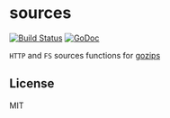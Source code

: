 # sources

[![Build Status](https://travis-ci.org/gozips/sources.svg?branch=master)](https://travis-ci.org/gozips/sources)
[![GoDoc](https://godoc.org/github.com/gozips/sources?status.svg)](http://godoc.org/github.com/gozips/sources)

`HTTP` and `FS` sources functions for [gozips](https://github.com/gozips)

## License

MIT